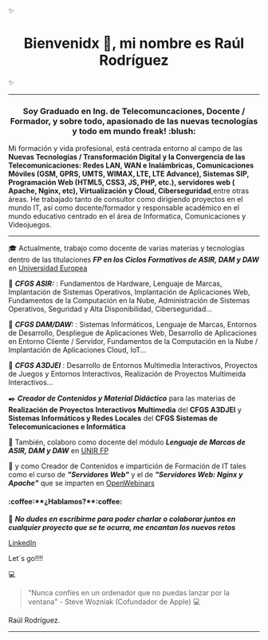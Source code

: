 ✨<h1 align="center">Bienvenidx 👋, mi nombre es **Raúl Rodríguez**</h1>✨

<hr>

<h3 align="center">Soy Graduado en Ing. de Telecomuncaciones, Docente / Formador, y sobre todo, apasionado de las nuevas tecnologías y todo em mundo freak! :blush:</h3>

Mi formación y vida profesional, está centrada entorno al campo de las **Nuevas Tecnologías / Transformación Digital y la Convergencia de las Telecomunicaciones: Redes LAN, WAN e Inalámbricas, Comunicaciones Móviles (GSM, GPRS, UMTS, WIMAX, LTE, LTE Advance), Sistemas SIP, Programación Web (HTML5, CSS3, JS, PHP, etc.), servidores web ( Apache, Nginx, etc), Virtualización y Cloud, Ciberseguridad**,entre otras áreas. He trabajado tanto de consultor como dirigiendo proyectos en el mundo IT, así como docente/formador y responsable académico en el mundo educativo centrado en el área de Informatica, Comunicaciones y Videojuegos.

<hr>

:mortar_board: Actualmente, trabajo como docente de varias materias y tecnologías dentro de las titulaciones ***FP en los Ciclos Formativos de ASIR, DAM y DAW*** en [Universidad Europea](https://universidadeuropea.com/)

📘 ***CFGS ASIR:*** : Fundamentos de Hardware, Lenguaje de Marcas, Implantación de Sistemas Operativos, Implantación de Aplicaciones Web, Fundamentos de la Computación en la Nube, Administración de Sistemas Operativos, Seguridad y Alta Disponibilidad, Ciberseguridad...</p>

📕 ***CFGS DAM/DAW:*** : Sistemas Informáticos, Lenguaje de Marcas, Entornos de Desarrollo, Despliegue de Aplicaciones Web, Desarrollo de Aplicaciones en Entorno Cliente / Servidor, Fundamentos de la Computación en la Nube / Implantación de Aplicaciones Cloud, IoT...</p>

📔 ***CFGS A3DJEI*** : Desarrollo de Entornos Multimedia Interactivos, Proyectos de Juegos y Entornos Interactivos, Realización de Proyectos Multimeida Interactivos...

✒️ ***Creador de Contenidos y Material Didáctico*** para las materias de **Realización de Proyectos Interactivos Multimedia** del **CFGS A3DJEI** y **Sistemas Informáticos y Redes Locales** del **CFGS Sistemas de Telecomunicaciones e Informática**


🤝 También, colaboro como docente del módulo ***Lenguaje de Marcas de ASIR, DAM y DAW*** en [UNIR FP](https://www.unir.net/)

📝 y como Creador de Contenidos e impartición de Formación de IT tales como el curso de  ***"Servidores Web"*** y el de ***"Servidores Web: Nginx y Apache"*** que se imparten en [OpenWebinars](https://openwebinars.net)



<h4 align="left">:coffee:**¿Hablamos?**:coffee:</h4>

📨 ***No dudes en escribirme para poder charlar o colaborar juntos en cualquier proyecto que se te ocurra, me encantan los nuevos retos***

   [LinkedIn](https://es.linkedin.com/in/raul-rodriguez-mercado-336aa5116)

Let´s go!!!!

:computer:
>"Nunca confíes en un ordenador que no puedas lanzar por la ventana" - Steve Wozniak (Cofundador de Apple) 
:computer:

Raúl Rodríguez.

<hr/>

